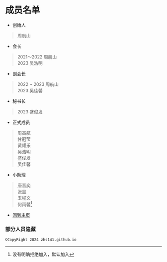# 成员名单
- 创始人  
 >周航山  
- 会长  
 >2021～2022 周航山  
 >2023 吴浩明  
- 副会长  
 >2022 ~ 2023 周航山  
 >2023 吴佳馨  
- 秘书长  
 >2023 盛俊发  
- 正式成员  
 >周高航  
 >甘冠莹  
 >黄耀乐  
 >吴浩明  
 >盛俊发  
 >吴佳馨  
- 小助理  
 >唐晋奕  
 >张显  
 >玉程文  
 >何雨馨[^1]  
   
- [回到主页](https://zhs141.github.io/dsla)
### 部分人员隐藏  
[^1]: 没有明确拒绝加入，默认加入  

```
©CopyRight 2024 zhs141.github.io
```